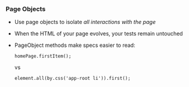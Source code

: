 ### Page Objects

* Use page objects to isolate *all interactions with the page*
* When the HTML of your page evolves, your tests remain untouched
* PageObject methods make specs easier to read:

    `homePage.firstItem();`

    vs

    `element.all(by.css('app-root li')).first();`
